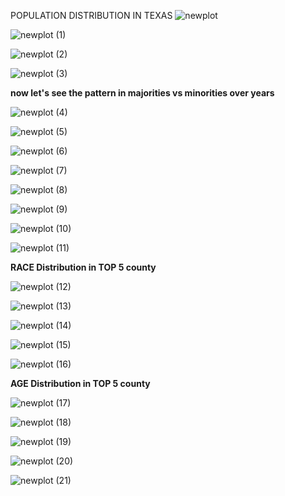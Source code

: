 POPULATION DISTRIBUTION IN TEXAS
![newplot](https://user-images.githubusercontent.com/83202597/136816577-4ff7e257-e68e-4a7b-9b48-31ee9842f74b.png)

![newplot (1)](https://user-images.githubusercontent.com/83202597/136816841-5cedeb6b-2bc4-452c-aed8-9a9b2072a69e.png)

![newplot (2)](https://user-images.githubusercontent.com/83202597/136816981-6ded28eb-ce68-48fb-84e8-8c9755515987.png)

![newplot (3)](https://user-images.githubusercontent.com/83202597/136817161-f0ce00ad-3079-4164-b872-b70b442f6b1c.png)

**now let's see the pattern in majorities vs minorities over years**

![newplot (4)](https://user-images.githubusercontent.com/83202597/136817453-987043c9-2861-4d3c-8bef-cb0ee012dde4.png)

![newplot (5)](https://user-images.githubusercontent.com/83202597/136817647-98c822be-2f22-4bc8-b716-0e3a390ad995.png)

![newplot (6)](https://user-images.githubusercontent.com/83202597/136817893-76b85a72-7c0b-4a91-9da9-3925ae857394.png)

![newplot (7)](https://user-images.githubusercontent.com/83202597/136817931-2cf5379d-00e8-4b7a-a410-2eb968d14618.png)

![newplot (8)](https://user-images.githubusercontent.com/83202597/136818150-aa309b99-978c-4c6f-9084-96a896658b0b.png)

![newplot (9)](https://user-images.githubusercontent.com/83202597/136818188-ec97687e-52b9-4bd5-99c6-beb23c48576f.png)

![newplot (10)](https://user-images.githubusercontent.com/83202597/136818618-ed0d1fb1-fec0-49c7-b87d-3dac3267c0a8.png)

![newplot (11)](https://user-images.githubusercontent.com/83202597/136818633-6e77704d-1c63-46bd-a3f8-6bce8bce74c4.png)

**RACE Distribution in TOP 5 county**

![newplot (12)](https://user-images.githubusercontent.com/83202597/136819252-6aad20fe-a371-408b-83bb-a7062c3508c3.png)

![newplot (13)](https://user-images.githubusercontent.com/83202597/136819288-418e837f-1bf7-4d19-9f9f-aba12a33c82e.png)

![newplot (14)](https://user-images.githubusercontent.com/83202597/136819312-4c01dda5-6cc7-4569-be40-78ea232e0da6.png)

![newplot (15)](https://user-images.githubusercontent.com/83202597/136819343-3e409776-4f88-4130-807a-ca9d5b6740bf.png)

![newplot (16)](https://user-images.githubusercontent.com/83202597/136819171-503a6bc3-7e5a-4ab5-878d-acab48bf2e33.png)

**AGE Distribution in TOP 5 county**

![newplot (17)](https://user-images.githubusercontent.com/83202597/136819936-a4a0235f-b60e-48a7-a26a-53f2352ae11d.png)

![newplot (18)](https://user-images.githubusercontent.com/83202597/136819972-59f130b2-352e-42dc-83a0-367a8ddd0639.png)

![newplot (19)](https://user-images.githubusercontent.com/83202597/136820005-e78f49e7-4683-4361-96bc-789f3536b933.png)

![newplot (20)](https://user-images.githubusercontent.com/83202597/136820032-31eb7f21-cb15-4632-b815-58d2d6f4bb75.png)

![newplot (21)](https://user-images.githubusercontent.com/83202597/136820050-8ae9cf0e-ce8d-4ea6-b38a-3ea97a828d2b.png)

